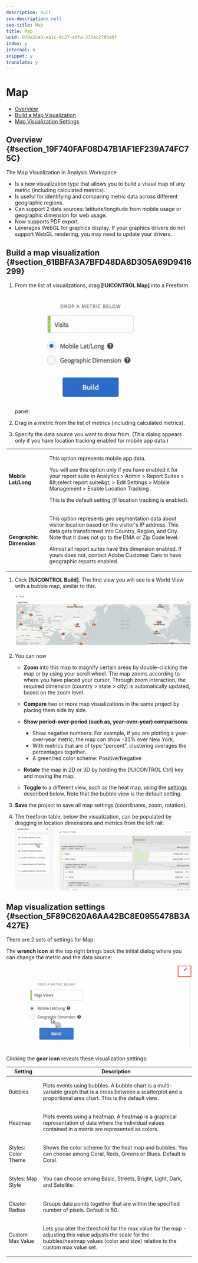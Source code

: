 ```yaml
---
description: null
seo-description: null
seo-title: Map
title: Map
uuid: 078a2ce3-aa1c-4c37-a0fa-333ac278ba0f
index: y
internal: n
snippet: y
translate: y
---
```


# Map


* [ Overview ](../../analysis_workspace_bucket/freeform-analysis-visualizations/map-visualization.md#section_19F740FAF08D47B1AF1EF239A74FC75C)
* [ Build a Map Visualization ](../../analysis_workspace_bucket/freeform-analysis-visualizations/map-visualization.md#section_61BBFA3A7BFD48DA8D305A69D9416299)
* [ Map Visualization Settings ](../../analysis_workspace_bucket/freeform-analysis-visualizations/map-visualization.md#section_5F89C620A6AA42BC8E0955478B3A427E)

## Overview {#section_19F740FAF08D47B1AF1EF239A74FC75C}

The Map Visualization in Analysis Workspace 

* Is a new visualization type that allows you to build a visual map of any metric (including calculated metrics).
* Is useful for identifying and comparing metric data across different geographic regions.
* Can support 2 data sources: latitude/longitude from mobile usage or geographic dimension for web usage.
* Now supports PDF export.
* Leverages WebGL for graphics display. If your graphics drivers do not support WebGL rendering, you may need to update your drivers.

## Build a map visualization {#section_61BBFA3A7BFD48DA8D305A69D9416299}


1. From the list of visualizations, drag **[!UICONTROL  Map]** into a Freeform panel: ![](assets/map-viz1.png) 

1. Drag in a metric from the list of metrics (including calculated metrics).
1. Specify the data source you want to draw from. (This dialog appears only if you have location tracking enabled for mobile app data.) 
<table id="table_CD54B433464B4282A7524FB187016C47"> 
 <tbody> 
  <tr> 
   <td colname="col1"> <p><b>Mobile Lat/Long</b> </p> </td> 
   <td colname="col2"> <p>This option represents mobile app data. </p> <p>You will see this option only if you have enabled it for your report suite in 
     <ignoretag> 
      <span class="uicontrol"> Analytics </span>  &gt; 
      <span class="uicontrol"> Admin </span>  &gt; 
      <span class="uicontrol"> Report Suites </span>  &gt; 
      <span class="uicontrol"> &amp;lt;select report suite&amp;gt; </span>  &gt; 
      <span class="uicontrol"> Edit Settings </span>  &gt; 
      <span class="uicontrol"> Mobile Management </span>  &gt; 
      <span class="uicontrol"> Enable Location Tracking </span> 
     </ignoretag>. </p> <p>This is the default setting (if location tracking is enabled). </p> </td> 
  </tr> 
  <tr> 
   <td colname="col1"> <p><b>Geographic Dimension </b> </p> </td> 
   <td colname="col2"> <p>This option represents geo segmentation data about visitor location based on the visitor's IP address. This data gets transformed into Country, Region, and City. Note that it does not go to the DMA or Zip Code level. </p> <p>Almost all report suites have this dimension enabled. If yours does not, contact Adobe Customer Care to have geographic reports enabled. </p> </td> 
  </tr> 
 </tbody> 
</table>



1. Click **[!UICONTROL  Build]**. The first view you will see is a World View with a bubble map, similar to this. 

   ![](assets/bubble-world-view.png) 

1. You can now 

    * **Zoom** into this map to magnify certain areas by double-clicking the map or by using your scroll wheel. The map zooms according to where you have placed your cursor. Through zoom interaction, the required dimension (country &gt; state &gt; city) is automatically updated, based on the zoom level.
    * **Compare** two or more map visualizations in the same project by placing them side by side.
    * **Show period-over-period (such as, year-over-year) comparisons**:     
        * Show negative numbers: For example, if you are plotting a year-over-year metric, the map can show -33% over New York.
        * With metrics that are of type "percent", clustering averages the percentages together.
        * A green/red color scheme: Positive/Negative

    * **Rotate** the map in 2D or 3D by holding the [!UICONTROL  Ctrl] key and moving the map.
    * **Toggle** to a different view, such as the heat map, using the [ settings ](../../analysis_workspace_bucket/freeform-analysis-visualizations/map-visualization.md#section_5F89C620A6AA42BC8E0955478B3A427E) described below. Note that the bubble view is the default setting.

1. **Save** the project to save all map settings (coordinates, zoom, rotation).
1. The freeform table, below the visualization, can be populated by dragging in location dimensions and metrics from the left rail: ![](assets/location-dimensions.png) 


## Map visualization settings {#section_5F89C620A6AA42BC8E0955478B3A427E}

There are 2 sets of settings for Map: 

The **wrench icon** at the top right brings back the initial dialog where you can change the metric and the data source: 

![](assets/map-wrench.png) 

Clicking the **gear icon** reveals these visualization settings: 

<table id="table_548CA0656C784C0DB114A54E580E0E0E"> 
 <thead> 
  <tr> 
   <th colname="col1" class="entry"> Setting </th> 
   <th colname="col2" class="entry"> Description </th> 
  </tr> 
 </thead>
 <tbody> 
  <tr> 
   <td colname="col1"> Bubbles </td> 
   <td colname="col2"> <p>Plots events using bubbles. A bubble chart is a multi-variable graph that is a cross between a scatterplot and a proportional area chart. This is the default view. </p> </td> 
  </tr> 
  <tr> 
   <td colname="col1"> Heatmap </td> 
   <td colname="col2"> <p>Plots events using a heatmap. A heatmap is a graphical representation of data where the individual values contained in a matrix are represented as colors. </p> <p style="text-align: center;"> <img align="left" placement="break" href="assets/heatmap.png" width="400px" id="image_D078479492884960B4D839F40FCCC063" /> </p> </td> 
  </tr> 
  <tr> 
   <td colname="col1"> Styles: Color Theme </td> 
   <td colname="col2"> <p>Shows the color scheme for the heat map and bubbles. You can choose among Coral, Reds, Greens or Blues. Default is Coral. </p> </td> 
  </tr> 
  <tr> 
   <td colname="col1"> Styles: Map Style </td> 
   <td colname="col2"> <p>You can choose among Basic, Streets, Bright, Light, Dark, and Satellite. </p> </td> 
  </tr> 
  <tr> 
   <td colname="col1"> Cluster Radius </td> 
   <td colname="col2"> <p>Groups data points together that are within the specified number of pixels. Default is 50. </p> </td> 
  </tr> 
  <tr> 
   <td colname="col1"> Custom Max Value </td> 
   <td colname="col2"> <p>Lets you alter the threshold for the max value for the map - adjusting this value adjusts the scale for the bubbles/heatmap values (color and size) relative to the custom max value set. </p> </td> 
  </tr> 
 </tbody> 
</table>

